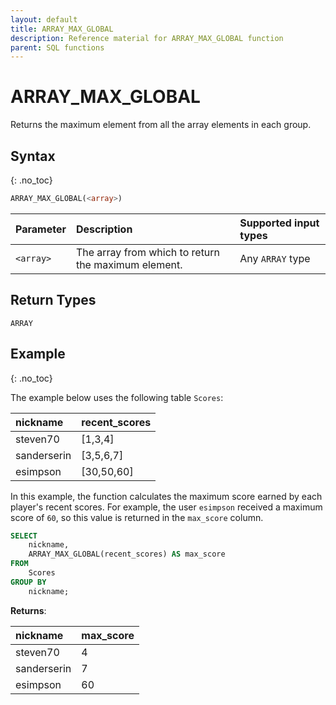 ```yaml
---
layout: default
title: ARRAY_MAX_GLOBAL
description: Reference material for ARRAY_MAX_GLOBAL function
parent: SQL functions
---
```


# ARRAY\_MAX\_GLOBAL

Returns the maximum element from all the array elements in each group.

## Syntax
{: .no_toc}

```sql
ARRAY_MAX_GLOBAL(<array>)
```

| Parameter | Description                                                              | Supported input types   |
| :--------- | :-----------------------------------------------------------------------|:------------------------|
| `<array>`  | The array from which to return the maximum element. | Any `ARRAY` type  |


## Return Types 

`ARRAY`

## Example
{: .no_toc}

The example below uses the following table `Scores`:

| nickname        | recent_scores |
| :---------------| :-------------|
| steven70        | \[1,3,4]      |
| sanderserin     | \[3,5,6,7]    |
| esimpson        | \[30,50,60]   |

In this example, the function calculates the maximum score earned by each player's recent scores. For example, the user `esimpson` received a maximum score of `60`, so this value is returned in the `max_score` column. 

```sql
SELECT
	nickname,
	ARRAY_MAX_GLOBAL(recent_scores) AS max_score
FROM
	Scores
GROUP BY
	nickname;
```

**Returns**:

| nickname         | max_score     |
| :----------------| :------------ |
| steven70         | 4             |
| sanderserin      | 7             |
| esimpson         | 60            |


